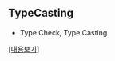 ## TypeCasting

- Type Check, Type Casting

[[내용보기]](https://github.com/Qussk/Swift-5/blob/master/TypeCasting.md)







